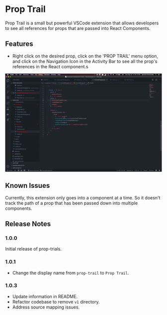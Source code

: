 # Prop Trail

Prop Trail is a small but powerful VSCode extension that allows developers to see all references for props that are passed into React Components.

## Features

* Right click on the desired prop, click on the 'PROP TRAIL' menu option, and click on the Navigation Icon in the Activity Bar to see all the prop's references in the React component.s

![Demo](./demo.gif)

## Known Issues

Currently, this extension only goes into a component at a time. So it doesn't track the path of a prop that has been passed down into multiple components. 

## Release Notes

### 1.0.0

Initial release of prop-trials.

### 1.0.1

* Change the display name from `prop-trail` to `Prop Trail`.

### 1.0.3

* Update information in README.
* Refactor codebase to remove `v1` directory.
* Address source mapping issues.
